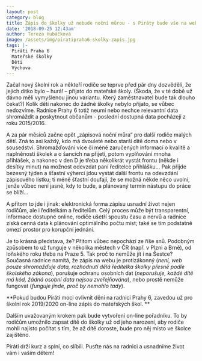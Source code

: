 ```yaml
---
layout: post
category: blog
title: Zápis do školky už nebude noční můrou - s Piráty bude vše na webu
date: '2018-09-25 12:43am'
author: Tereza Hubáčková
image: /assets/img/piratipraha6-skolky-zapis.jpg
tags: |-
  Piráti Praha 6
  Mateřské školky
  Děti
  Výchova
---
```

Začal nový školní rok a někteří rodiče se teprve před pár dny dozvěděli, že jejich dítko bylo – hurá! – přijato do mateřské školy. (Škoda, že v té době už dávno měli vymyšlenou jinou variantu. Který zaměstnavatel bude tak dlouho čekat?) Kolik dětí nakonec do žádné školky nebylo přijato, se vůbec nedozvíme. Radnice Prahy 6 totiž neumí nebo nechce relevantní data shromáždit a poskytnout občanům - poslední dostupná data pocházejí z roku 2015/2016. 

A za pár měsíců začne opět „zápisová noční můra“ pro další rodiče malých dětí. Zná to asi každý, kdo má dvouleté nebo starší dítě doma nebo v sousedství. Shromažďování více či méně zaručených informací o kvalitě a naplněnosti školek a o šancích na přijetí, potom vyplňování mnoha přihlášek, a nakonec v den D je třeba několikrát vystát frontu (někde i desítky minut) na možnost odevzdat paní ředitelce přihlášku… Pak přijde bezesný týden a šťastní výherci jdou vystát další frontu na odevzdání zápisového lístku; ti méně šťastní doufají, že se možná někde něco uvolní, jenže vůbec není jasné, kdy to bude, a plánovaný termín nástupu do práce se blíží…

A přitom to jde i jinak: elektronická forma zápisu usnadní život nejen rodičům, ale i ředitelkám a ředitelům. Celý proces může být transparentní, informace dostupné online, rodiče ušetří spoustu času a nervů a radnice získá cenná data k plánování optimálního počtu míst; také se tím podstatně omezí prostor pro korupční jednání. 

Je to krásná představa, že? Přitom vůbec nepochází ze říše snů. Podobným způsobem to už funguje v několika městech v ČR (např. v Plzni a Brně), od loňského roku třeba na Praze 5. Tak proč to nemůže jít i na Šestce? Současná radnice namítá, že zápis na webu je protizákonný (_není, web pouze shromažďuje data, rozhodnutí dělá ředitelka školky přesně podle školského zákona_), porušuje ochranu osobních dat (_neporušuje, každé dítě má kód, žádná osobní data nejsou zveřejňována_), nebo prostě nemůže fungovat (_funguje jinde, proč by nemohlo tady_).

**Pokud budou Piráti moci ovlivnit dění na radnici Prahy 6, zavedou už pro školní rok 2019/2020 on-line zápis do mateřských škol.**

Dalším uvažovaným krokem pak bude vytvoření on-line pořadníku. To by rodičům umožnilo zapsat dítě do školky už od jeho narození, aby rodiče mohli najisto počítat s tím, že až dítě doroste, bude pro něj místo ve školce zajištěno.

Piráti drží kurz a splní, co slíbili. Pusťte nás na radnici a usnadníme život vám i vašim dětem!
